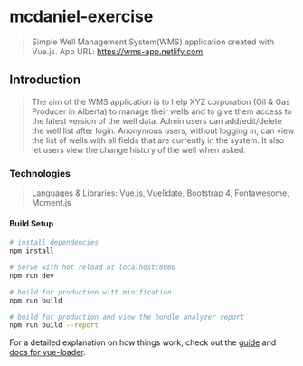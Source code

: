 # mcdaniel-exercise

> Simple Well Management System(WMS) application created with Vue.js. 
> App URL: https://wms-app.netlify.com

## Introduction
> The aim of the WMS application is to help XYZ corporation (Oil & Gas Producer in Alberta) to manage their wells and to give them access to the latest version of the well data. Admin users can add/edit/delete the well list after login. Anonymous users, without logging in, can view the list of wells with all fields that are currently in the system. It also let users view the change history of the well when asked. 

### Technologies
> Languages & Libraries:
    Vue.js, Vuelidate, Bootstrap 4, Fontawesome, Moment.js


#### Build Setup

``` bash
# install dependencies
npm install

# serve with hot reload at localhost:8080
npm run dev

# build for production with minification
npm run build

# build for production and view the bundle analyzer report
npm run build --report
```

For a detailed explanation on how things work, check out the [guide](http://vuejs-templates.github.io/webpack/) and [docs for vue-loader](http://vuejs.github.io/vue-loader).


